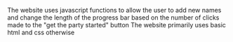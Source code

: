 The website uses javascript functions to allow the user to add new names and change the length of the progress bar based on the number of clicks made to the "get the party started" 
button 
The website primarily uses basic html and css otherwise

